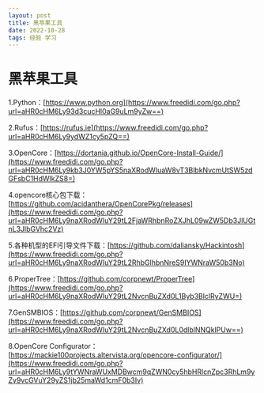 ```yaml
---
layout: post
title: 黑苹果工具
date: 2022-10-28 
tags: 经验 学习    
---
```


# 黑苹果工具

1.Python：[https://www.python.org](https://www.freedidi.com/go.php?url=aHR0cHM6Ly93d3cucHl0aG9uLm9yZw==)

2.Rufus：[https://rufus.ie](https://www.freedidi.com/go.php?url=aHR0cHM6Ly9ydWZ1cy5pZQ==)

3.OpenCore：[https://dortania.github.io/OpenCore-Install-Guide/](https://www.freedidi.com/go.php?url=aHR0cHM6Ly9kb3J0YW5pYS5naXRodWIuaW8vT3BlbkNvcmUtSW5zdGFsbC1HdWlkZS8=)

4.opencore核心包下载：[https://github.com/acidanthera/OpenCorePkg/releases](https://www.freedidi.com/go.php?url=aHR0cHM6Ly9naXRodWIuY29tL2FjaWRhbnRoZXJhL09wZW5Db3JlUGtnL3JlbGVhc2Vz)

5.各种机型的EFI引导文件下载：[https://github.com/daliansky/Hackintosh](https://www.freedidi.com/go.php?url=aHR0cHM6Ly9naXRodWIuY29tL2RhbGlhbnNreS9IYWNraW50b3No)

6.ProperTree：[https://github.com/corpnewt/ProperTree](https://www.freedidi.com/go.php?url=aHR0cHM6Ly9naXRodWIuY29tL2NvcnBuZXd0L1Byb3BlclRyZWU=)

7.GenSMBIOS：[https://github.com/corpnewt/GenSMBIOS](https://www.freedidi.com/go.php?url=aHR0cHM6Ly9naXRodWIuY29tL2NvcnBuZXd0L0dlblNNQklPUw==)

8.OpenCore Configurator：[https://mackie100projects.altervista.org/opencore-configurator/](https://www.freedidi.com/go.php?url=aHR0cHM6Ly9tYWNraWUxMDBwcm9qZWN0cy5hbHRlcnZpc3RhLm9yZy9vcGVuY29yZS1jb25maWd1cmF0b3Iv)
